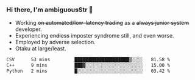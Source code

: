 ### Hi there, I'm ambiguou~~s~~Str 👋

<!--
**ambiguoustexture/ambiguoustexture** is a ✨ _special_ ✨ repository because its `README.md` (this file) appears on your GitHub profile.

Here are some ideas to get you started:
-->
- Working ~~on automated/low-latency trading~~ as a ~~always junior system~~ developer.
- Experiencing ~~endless~~ imposter syndrome still, and even worse.
- Employed by adverse selection.
- Otaku at large/least.

<!--START_SECTION:waka-->

```txt
CSV      53 mins         ████████████████████▒░░░░   81.58 %
C++      9 mins          ███▓░░░░░░░░░░░░░░░░░░░░░   15.00 %
Python   2 mins          █░░░░░░░░░░░░░░░░░░░░░░░░   03.42 %
```

<!--END_SECTION:waka-->
